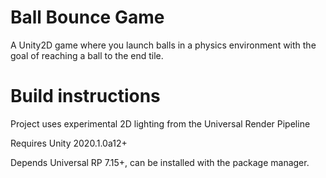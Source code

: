 # Ball Bounce Game
A Unity2D game where you launch balls in a physics environment with the goal of reaching a ball to the end tile.

# Build instructions

Project uses experimental 2D lighting from the Universal Render Pipeline

Requires Unity 2020.1.0a12+

Depends Universal RP 7.15+, can be installed with the package manager. 
